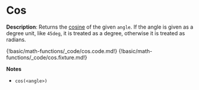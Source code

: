 # Cos

__Description__: Returns the [cosine](https://en.wikipedia.org/wiki/Trigonometric_functions#cosine) of the given `angle`. If the angle is given as a degree unit, like `45deg`, it is treated as a degree, otherwise it is treated as radians.

{!basic/math-functions/_code/cos.code.md!}
{!basic/math-functions/_code/cos.fixture.md!}

__Notes__

+ `cos(<angle>)`

<div class="cf"></div>
<div class="end"></div>


